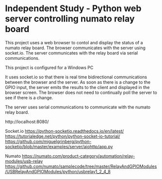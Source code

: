 # Independent Study - Python web server controlling numato relay board

This project uses a web browser to contol and display the status of a numato relay board.  The browser communicates with the server using socket.io.  The server communicates with the relay board via serial communications.

This project is configured for a Windows PC

It uses socket.io so that there is real time bidirectional communications between the browser and the server.  As soon as there is a change to the GPIO input, the server emits the results to the client and displayed in the browser screen.  The browser does not need to continually poll the server to see if there is a change.

The server uses serial communications to communicate with the numato relay board.

http://localhost:8080/

Socket.io
https://python-socketio.readthedocs.io/en/latest/ 
https://tutorialedge.net/python/python-socket-io-tutorial/
https://github.com/miguelgrinberg/python-socketio/blob/master/examples/server/aiohttp/app.py

Numato
https://numato.com/product-category/automation/relay-modules/usb-relay
https://github.com/numato/samplecode/tree/master/RelayAndGPIOModules/USBRelayAndGPIOModules/python/usbrelay1_2_4_8

